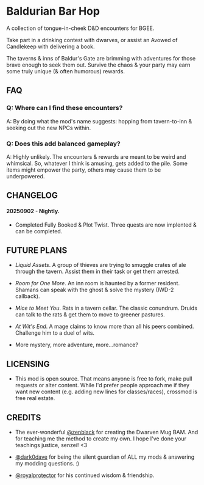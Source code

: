 # Baldurian Bar Hop
A collection of tongue-in-cheek D&D encounters for BGEE.

Take part in a drinking contest with dwarves, or assist an Avowed of Candlekeep with delivering a book.

The taverns & inns of Baldur's Gate are brimming with adventures for those brave enough to seek them out. Survive the chaos & your party may earn some truly unique (& often humorous) rewards.

## FAQ

### Q: Where can I find these encounters?

A: By doing what the mod's name suggests: hopping from tavern-to-inn & seeking out the new NPCs within.

### Q: Does this add balanced gameplay?

A: Highly unlikely. The encounters & rewards are meant to be weird and whimsical. So, whatever I think is amusing, gets added to the pile. Some items might empower the party, others may cause them to be underpowered.

## CHANGELOG

#### 20250902 - Nightly.

* Completed Fully Booked & Plot Twist. Three quests are now implented & can be completed.

## FUTURE PLANS

* *Liquid Assets*. A group of thieves are trying to smuggle crates of ale through the tavern. Assist them in their task or get them arrested.

* *Room for One More*. An inn room is haunted by a former resident. Shamans can speak with the ghost & solve the mystery (IWD-2 callback).

* *Mice to Meet You*. Rats in a tavern cellar. The classic conundrum. Druids can talk to the rats & get them to move to greener pastures.

* *At Wit's End*. A mage claims to know more than all his peers combined. Challenge him to a duel of wits.

* More mystery, more adventure, more...romance?

## LICENSING

* This mod is open source. That means anyone is free to fork, make pull requests or alter content. While I'd prefer people approach me if they want new content (e.g. adding new lines for classes/races), crossmod is free real estate. 

## CREDITS

* The ever-wonderful [@zenblack](https://github.com/zenblack) for creating the Dwarven Mug BAM. And for teaching me the method to create my own. I hope I've done your teachings justice, senzei! <3

* [@dark0dave](https://github.com/dark0dave) for being the silent guardian of ALL my mods & answering my modding questions. :)

* [@royalprotector](https://github.com/szaumoor) for his continued wisdom & friendship. 
